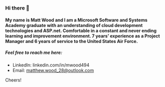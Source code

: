 ### Hi there 👋
#### My name is Matt Wood and I am a Microsoft Software and Systems Academy graduate with an understanding of cloud development technologies and ASP.net. Comfortable in a constant and never ending learning and improvement environment. 7 years’ experience as a Project Manager and 6 years of service to the United States Air Force. 
##### Feel free to reach me here:
- LinkedIn: linkedin.com/in/mwood494
- Email: matthew.wood_28@outlook.com


Cheers!

